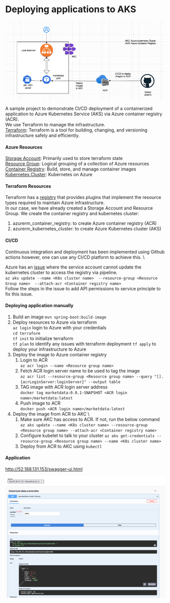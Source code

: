 # Deploying applications to AKS

![Architecture](./assets/arch_diagram.png)

A sample project to demonstrate CI/CD deployment of a containerized application to Azure Kubernetes Service (AKS) via Azure container registry (ACR). \
We use Terraform to manage the infrastructure. \
<u>Terraform</u>: Terraform is a tool for building, changing, and versioning infrastructure safely and efficiently.

#### Azure Resources
<u>Storage Account</u>: Primarily used to store terraform state \
<u>Resource Group</u>: Logical grouping of a collection of Azure resources \
<u>Container Registry</u>: Build, store, and manage container images \
<u>Kubernetes Cluster</u>: Kubernetes on Azure

#### Terraform Resources
Terraform has a [registry](https://registry.terraform.io/) that provides plugins that implement the resource types required to maintain Azure infrastructure. \
In our case, we have already created a Storage Account and Resource Group. We create the container registry and kubernetes cluster: 
1. azurerm_container_registry: to create Azure container registry (ACR)
2. azurerm_kubernetes_cluster: to create Azure Kubernetes cluster (AKS)

#### CI/CD
Continuous integration and deployment has been implemented using Github actions however, one can use any CI/CD platform to achieve this. \

Azure has an [issue](https://github.com/Azure/AKS/issues/1517) where the service account cannot update the kubernetes cluster to access the registry via pipeline. \
`az aks update --name <K8s cluster name> 
         --resource-group <Resource Group name> 
         --attach-acr <Container registry name>` \
Follow the steps in the issue to add API permissions to service principle to fix this issue.

#### Deploying application manually
1. Build an image `mvn spring-boot:build-image`
2. Deploy resources to Azure via terraform  
   `az login` login to Azure with your credentials \
   `cd terraform` \
   `tf init` to initialize terraform \
   `tf plan` to identify any issues with terraform deployment
   `tf apply` to deploy your infrastructure to Azure
3. Deploy the image to Azure container registry 
   1. Login to ACR \
      `az acr login --name <Resource group name>`
   2. Fetch ACR login server name to be used to tag the image \
      `az acr list --resource-group <Resource group name> --query "[].{acrLoginServer:loginServer}" --output table`
   3. TAG image with ACR login server address \
      `docker tag marketdata:0.0.1-SNAPSHOT <ACR login name>/marketdata:latest`
   4. Push image to ACR \
    `docker push <ACR login name>/marketdata:latest`
4. Deploy the image from ACR to AKC \      
   1. Make sure AKC has access to ACR. If not, run the below command \
      `az aks update --name <K8s cluster name> --resource-group <Resource group name> --attach-acr <Container registry name>`
   2. Configure kubelet to talk to your cluster
      `az aks get-credentials --resource-group <Resource group name> --name <K8s cluster name>`
   3. Deploy from ACR to AKC using `kubectl`

#### Application
http://52.188.131.153/swagger-ui.html

![Application](./assets/application.png)
